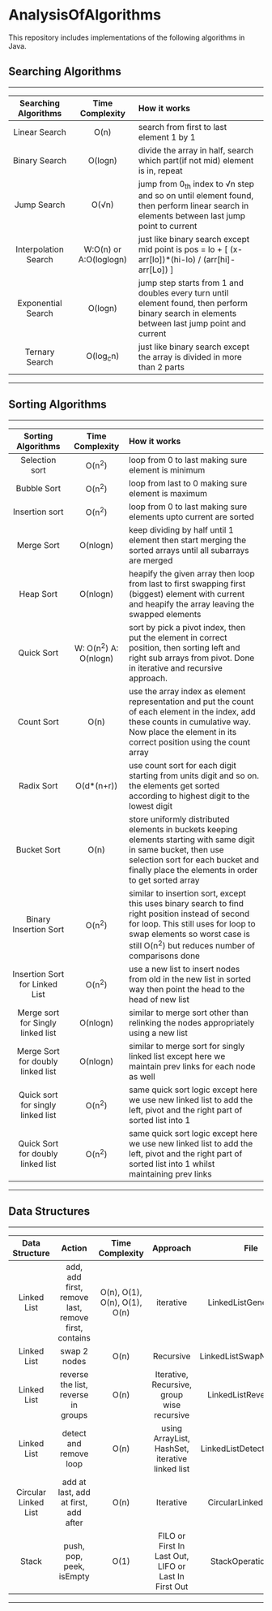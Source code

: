 # AnalysisOfAlgorithms
This repository includes implementations of the following algorithms in Java.

## Searching Algorithms
***
| Searching Algorithms  | Time Complexity | How it works |
| :------------:		| :--------------:| :-----------|
| Linear Search 		|    O(n)         | search from first to last element 1 by 1 |
| Binary Search 		|    O(logn)      | divide the array in half, search which part(if not mid) element is in, repeat |
| Jump Search   		|    O(&#8730;n)  | jump from 0<sub>th</sub> index to &#8730;n step and so on until element found, then perform linear search in elements between last jump point to current |
| Interpolation Search 	|W:O(n) or A:O(loglogn)| just like binary search except mid point is pos = lo + [ (x-arr[lo])*(hi-lo) / (arr[hi]-arr[Lo]) ] |
| Exponential Search	| O(logn)    	  | jump step starts from 1 and doubles every turn until element found, then perform binary search in elements between last jump point and current |
| Ternary Search		| O(log<sub>c</sub>n)| just like binary search except the array is divided in more than 2 parts |
***

## Sorting Algorithms
***
|Sorting Algorithms		| Time Complexity | How it works |
|:---------------------:| :--------------:| :----------- |
|	Selection sort		| O(n<sup>2</sup>) | loop from 0 to last making sure element is minimum|
|	Bubble Sort			| O(n<sup>2</sup>) | loop from last to 0 making sure element is maximum|
|	Insertion sort		| O(n<sup>2</sup>) | loop from 0 to last making sure elements upto current are sorted|
|	Merge Sort			| O(nlogn)		  | keep dividing by half until 1 element then start merging the sorted arrays until all subarrays are merged|
|	Heap Sort			| O(nlogn)		  | heapify the given array then loop from last to first swapping first (biggest) element with current and heapify the array leaving the swapped elements
|	Quick Sort			| W: O(n<sup>2</sup>) A: O(nlogn) | sort by pick a pivot index, then put the element in correct position, then sorting left and right sub arrays from pivot. Done in iterative and recursive approach. |
|   Count Sort			| O(n)			   | use the array index as element representation and put the count of each element in the index, add these counts in cumulative way. Now place the element in its correct position using the count array	| 
|	Radix Sort			| O(d*(n+r))		   | use count sort for each digit starting from units digit and so on. the elements get sorted according to highest digit to the lowest digit	|
|   Bucket Sort			| O(n)			   | store uniformly distributed elements in buckets keeping elements starting with same digit in same bucket, then use selection sort for each bucket and finally place the elements in order to get sorted array	|
|   Binary Insertion Sort | O(n<sup>2</sup>) | similar to insertion sort, except this uses binary search to find right position instead of second for loop. This still uses for loop to swap elements so worst case is still O(n<sup>2</sup>) but reduces number of comparisons done |
| Insertion Sort for Linked List | O(n<sup>2</sup>) | use a new list to insert nodes from old in the new list in sorted way then point the head to the head of new list |
| Merge sort for Singly linked list | O(nlogn)	| similar to merge sort other than relinking the nodes appropriately using a new list	| 
| Merge Sort for doubly linked list | O(nlogn) | similar to merge sort for singly linked list except here we maintain prev links for each node as well |
| Quick sort for singly linked list | O(n<sup>2</sup>) | same quick sort logic except here we use new linked list to add the left, pivot and the right part of sorted list into 1 | 
| Quick Sort for doubly linked list | O(n<sup>2</sup>) | same quick sort logic except here we use new linked list to add the left, pivot and the right part of sorted list into 1 whilst maintaining prev links|
***

## Data Structures
***
| Data Structure | Action | Time Complexity | Approach | File |
|:--------------:|:------:| :--------------:|:--------:|:----:|
| Linked List    | add, add first, remove last, remove first, contains | O(n), O(1), O(n), O(1), O(n) | iterative | LinkedListGeneric.java |
| Linked List    | swap 2 nodes | O(n) | Recursive | LinkedListSwapNodes.java |
| Linked List 	 | reverse the list, reverse in groups | O(n) | Iterative, Recursive, group wise recursive | LinkedListReverse.java |
| Linked List 	 | detect and remove loop | O(n) | using ArrayList, HashSet, iterative linked list | LinkedListDetectLoop.java |
| Circular Linked List | add at last, add at first, add after | O(n) | Iterative | CircularLinkedList.java |
| Stack | push, pop, peek, isEmpty | O(1) | FILO or First In Last Out, LIFO or Last In First Out | StackOperations.java |

 
***